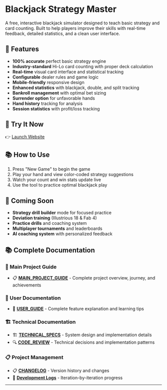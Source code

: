 # Blackjack Strategy Master

A free, interactive blackjack simulator designed to teach basic strategy and card counting. Built to help players improve their skills with real-time feedback, detailed statistics, and a clean user interface.

## 🎯 Features

* **100% accurate** perfect basic strategy engine
* **Industry-standard** Hi-Lo card counting with proper deck calculation
* **Real-time** visual card interface and statistical tracking
* **Configurable** dealer rules and game logic
* **Mobile-friendly** responsive design
* **Enhanced statistics** with blackjack, double, and split tracking
* **Bankroll management** with optimal bet sizing
* **Surrender option** for unfavorable hands
* **Hand history** tracking for analysis
* **Session statistics** with profit/loss tracking

## 🚀 Try It Now

👉 [Launch Website](https://xavierb100.github.io/Blackjack_Stratagy/)

## 📚 How to Use

1. Press "New Game" to begin the game
2. Play your hand and view color-coded strategy suggestions
3. Watch your count and win stats update live
4. Use the tool to practice optimal blackjack play

## 🔮 Coming Soon

* **Strategy drill builder** mode for focused practice
* **Deviation training** (Illustrious 18 & Fab 4)
* **Practice drills** and coaching system
* **Multiplayer tournaments** and leaderboards
* **AI coaching system** with personalized feedback

## 📚 Complete Documentation

### **🎯 Main Project Guide**
- 📋 **[MAIN_PROJECT_GUIDE](docs/MAIN_PROJECT_GUIDE.md)** - Complete project overview, journey, and achievements

### **👤 User Documentation**
- 📖 **[USER_GUIDE](docs/USER_GUIDE.md)** - Complete feature explanation and learning tips

### **🏗️ Technical Documentation**
- 🏗️ **[TECHNICAL_SPECS](docs/TECHNICAL_SPECS.md)** - System design and implementation details
- 🔍 **[CODE_REVIEW](docs/CODE_REVIEW.md)** - Technical decisions and implementation patterns

### **📋 Project Management**
- 📋 **[CHANGELOG](CHANGELOG.md)** - Version history and changes
- 📝 **[Development Logs](logs/dev-log.md)** - Iteration-by-iteration progress

---


